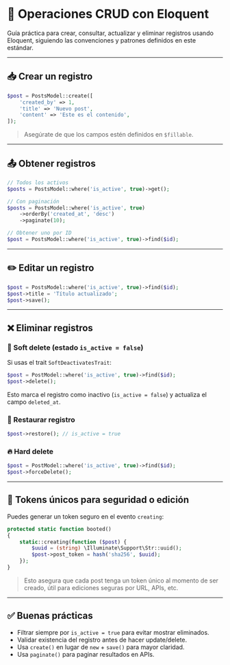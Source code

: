 # 🔄 Operaciones CRUD con Eloquent

Guía práctica para crear, consultar, actualizar y eliminar registros usando Eloquent, siguiendo las convenciones y patrones definidos en este estándar.

---

## 📥 Crear un registro

```php
$post = PostsModel::create([
    'created_by' => 1,
    'title' => 'Nuevo post',
    'content' => 'Este es el contenido',
]);
```

> Asegúrate de que los campos estén definidos en `$fillable`.

---

## 📤 Obtener registros

```php
// Todos los activos
$posts = PostsModel::where('is_active', true)->get();

// Con paginación
$posts = PostsModel::where('is_active', true)
    ->orderBy('created_at', 'desc')
    ->paginate(10);

// Obtener uno por ID
$post = PostsModel::where('is_active', true)->find($id);
```

---

## ✏️ Editar un registro

```php
$post = PostsModel::where('is_active', true)->find($id);
$post->title = 'Título actualizado';
$post->save();
```

---

## ❌ Eliminar registros

### 🔹 Soft delete (estado `is_active = false`)

Si usas el trait `SoftDeactivatesTrait`:

```php
$post = PostModel::where('is_active', true)->find($id);
$post->delete();
```

Esto marca el registro como inactivo (`is_active = false`) y actualiza el campo `deleted_at`.

### 🔸 Restaurar registro

```php
$post->restore(); // is_active = true
```

### 🔥 Hard delete

```php
$post = PostModel::where('is_active', true)->find($id);
$post->forceDelete();
```

---

## 🔐 Tokens únicos para seguridad o edición

Puedes generar un token seguro en el evento `creating`:

```php
protected static function booted()
{
    static::creating(function ($post) {
        $uuid = (string) \Illuminate\Support\Str::uuid();
        $post->post_token = hash('sha256', $uuid);
    });
}
```

> Esto asegura que cada post tenga un token único al momento de ser creado, útil para ediciones seguras por URL, APIs, etc.

---

## ✅ Buenas prácticas

- Filtrar siempre por `is_active = true` para evitar mostrar eliminados.
- Validar existencia del registro antes de hacer update/delete.
- Usa `create()` en lugar de `new` + `save()` para mayor claridad.
- Usa `paginate()` para paginar resultados en APIs.
